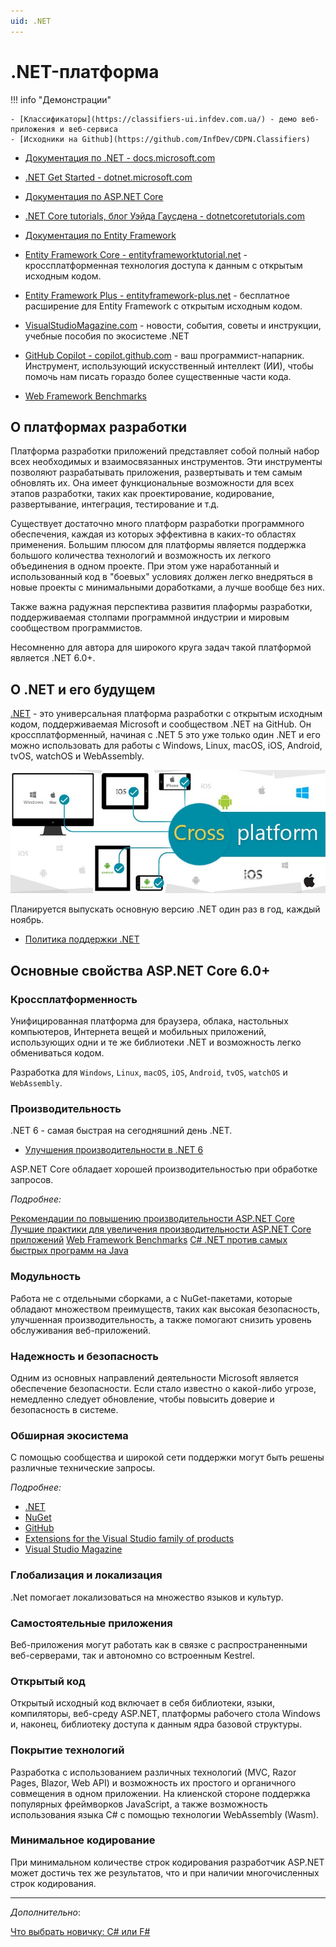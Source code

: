 ```yaml
---
uid: .NET
---
```


# .NET-платформа

!!! info "Демонстрации"

    - [Классификаторы](https://classifiers-ui.infdev.com.ua/) - демо веб-приложения и веб-сервиса
    - [Исходники на Github](https://github.com/InfDev/CDPN.Classifiers)

- [Документация по .NET - docs.microsoft.com](https://docs.microsoft.com/ru-ru/dotnet/)
- [.NET Get Started - dotnet.microsoft.com](https://dotnet.microsoft.com/)
- [Документация по ASP.NET Core](https://docs.microsoft.com/ru-ru/aspnet/core/)
- [.NET Core tutorials, блог Уэйда Гаусдена - dotnetcoretutorials.com](https://dotnetcoretutorials.com/)

- [Документация по Entity Framework](https://docs.microsoft.com/ru-ru/ef/)
- [Entity Framework Core - entityframeworktutorial.net](https://www.entityframeworktutorial.net/efcore/entity-framework-core.aspx) - кроссплатформенная технология доступа к данным с открытым исходным кодом.
- [Entity Framework Plus - entityframework-plus.net](https://entityframework-plus.net/) - бесплатное расширение для Entity Framework с открытым исходным кодом.

- [VisualStudioMagazine.com](https://visualstudiomagazine.com/) - новости, события, советы и инструкции, учебные пособия по экосистеме .NET
- [GitHub Copilot - copilot.github.com](https://copilot.github.com/) - ваш программист-напарник. Инструмент, использующий искусственный интеллект (ИИ), чтобы помочь нам писать гораздо более существенные части кода.

- [Web Framework Benchmarks](https://www.techempower.com/benchmarks/)

## О платформах разработки

Платформа разработки приложений представляет собой полный набор всех необходимых и взаимосвязанных инструментов. Эти инструменты позволяют разрабатывать приложения, развертывать и тем самым обновлять их. Она имеет функциональные возможности для всех этапов разработки, таких как проектирование, кодирование, развертывание, интеграция, тестирование и т.д.

Существует достаточно много платформ разработки программного обеспечения, каждая из которых эффективна в каких-то областях применения. Большим плюсом для платформы является поддержка большого количества технологий и возможность их легкого объединения в одном проекте. При этом уже наработанный и использованный код в "боевых" условиях должен легко внедряться в новые проекты с минимальными доработками, а лучше вообще без них.

Также важна радужная перспектива развития плаформы разработки, поддерживаемая столпами программной индустрии и мировым сообществом программистов.

Несомненно для автора для широкого круга задач такой платформой является .NET 6.0+.

## О .NET и его будущем

[.NET](https://dotnet.microsoft.com/) - это универсальная платформа разработки с открытым исходным кодом, поддерживаемая Microsoft и сообществом .NET на GitHub. Он кроссплатформенный, начиная с .NET 5 это уже только один .NET и его можно использовать для работы с Windows, Linux, macOS, iOS, Android, tvOS, watchOS и WebAssembly.

![Cross Platform Development](./../assets/images/dotnet.cross-platform-development.jpg)

Планируется выпускать основную версию .NET один раз в год, каждый ноябрь.

- [Политика поддержки .NET](https://dotnet.microsoft.com/platform/support/policy)

## Основные свойства ASP.NET Core 6.0+

### Кроссплатформенность

Унифицированная платформа для браузера, облака, настольных компьютеров, Интернета вещей и мобильных приложений, использующих одни и те же библиотеки .NET и возможность легко обмениваться кодом.

Разработка для `Windows`, `Linux`, `macOS`, `iOS`, `Android`, `tvOS`, `watchOS` и `WebAssembly`.

### Производительность

.NET 6 - самая быстрая на сегодняшний день .NET.

- [Улучшения производительности в .NET 6](https://devblogs.microsoft.com/dotnet/performance-improvements-in-net-6/)

ASP.NET Core обладает хорошей производительностью при обработке запросов.

_Подробнее:_

[Рекомендации по повышению производительности ASP.NET Core](https://docs.microsoft.com/ru-ru/aspnet/core/performance/performance-best-practices)
[Лучшие практики для увеличения производительности ASP.NET Core приложений](https://bool.dev/blog/detail/luchshie-praktiki-dlya-uvelicheniya-proizvoditelnosti-aspnet-core-prilozheniy)
[Web Framework Benchmarks](https://www.techempower.com/benchmarks/)
[C# .NET против самых быстрых программ на Java](https://benchmarksgame-team.pages.debian.net/benchmarksgame/fastest/csharp.html)

### Модульность

Работа не с отдельными сборками, а с NuGet-пакетами, которые обладают множеством преимуществ, таких как высокая безопасность, улучшенная производительность, а также помогают снизить уровень обслуживания веб-приложений.

### Надежность и безопасность

Одним из основных направлений деятельности Microsoft является обеспечение безопасности. Если стало известно о какой-либо угрозе, немедленно следует обновление, чтобы повысить доверие и безопасность в системе.

### Обширная экосистема

С помощью сообщества и широкой сети поддержки могут быть решены различные технические запросы.

_Подробнее:_

- [.NET](https://dotnet.microsoft.com/)
- [NuGet](https://www.nuget.org/packages?q=asp.net+core)
- [GitHub](https://github.com/search?l=C%23&q=asp.net%2Bcore&type=Repositories)
- [Extensions for the Visual Studio family of products](https://marketplace.visualstudio.com/)
- [Visual Studio Magazine](https://visualstudiomagazine.com/Home.aspx)

### Глобализация и локализация

.Net помогает локализоваться на множество языков и культур.

### Самостоятельные приложения

Веб-приложения могут работать как в связке с распространенными веб-серверами, так и автономно со встроенным Kestrel.

### Открытый код

Открытый исходный код включает в себя библиотеки, языки, компиляторы, веб-среду ASP.NET, платформы рабочего стола Windows и, наконец, библиотеку доступа к данным ядра базовой структуры.

### Покрытие технологий

Разработка с использованием различных технологий (MVC, Razor Pages, Blazor, Web API) и возможность их простого и органичного совмещения в одном приложении. На клиенской стороне поддержка популярных фреймворков JavaScript, а также возможность использования языка C# с помощью технологии WebAssembly (Wasm).

### Минимальное кодирование

При минимальном количестве строк кодирования разработчик ASP.NET может достичь тех же результатов, что и при наличии многочисленных строк кодирования.

---

_Дополнительно_:

[Что выбрать новичку: C# или F#](https://skillbox.ru/media/code/chto_vybrat_novichku_c_ili_f/)

